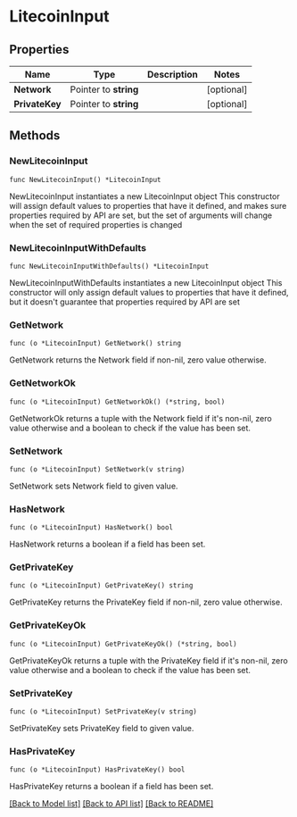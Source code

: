 # LitecoinInput

## Properties

| Name           | Type                  | Description | Notes       |
| -------------- | --------------------- | ----------- | ----------- |
| **Network**    | Pointer to **string** |             | \[optional] |
| **PrivateKey** | Pointer to **string** |             | \[optional] |

## Methods

### NewLitecoinInput

`func NewLitecoinInput() *LitecoinInput`

NewLitecoinInput instantiates a new LitecoinInput object This constructor will assign default values to properties that have it defined, and makes sure properties required by API are set, but the set of arguments will change when the set of required properties is changed

### NewLitecoinInputWithDefaults

`func NewLitecoinInputWithDefaults() *LitecoinInput`

NewLitecoinInputWithDefaults instantiates a new LitecoinInput object This constructor will only assign default values to properties that have it defined, but it doesn't guarantee that properties required by API are set

### GetNetwork

`func (o *LitecoinInput) GetNetwork() string`

GetNetwork returns the Network field if non-nil, zero value otherwise.

### GetNetworkOk

`func (o *LitecoinInput) GetNetworkOk() (*string, bool)`

GetNetworkOk returns a tuple with the Network field if it's non-nil, zero value otherwise and a boolean to check if the value has been set.

### SetNetwork

`func (o *LitecoinInput) SetNetwork(v string)`

SetNetwork sets Network field to given value.

### HasNetwork

`func (o *LitecoinInput) HasNetwork() bool`

HasNetwork returns a boolean if a field has been set.

### GetPrivateKey

`func (o *LitecoinInput) GetPrivateKey() string`

GetPrivateKey returns the PrivateKey field if non-nil, zero value otherwise.

### GetPrivateKeyOk

`func (o *LitecoinInput) GetPrivateKeyOk() (*string, bool)`

GetPrivateKeyOk returns a tuple with the PrivateKey field if it's non-nil, zero value otherwise and a boolean to check if the value has been set.

### SetPrivateKey

`func (o *LitecoinInput) SetPrivateKey(v string)`

SetPrivateKey sets PrivateKey field to given value.

### HasPrivateKey

`func (o *LitecoinInput) HasPrivateKey() bool`

HasPrivateKey returns a boolean if a field has been set.

[\[Back to Model list\]](./#documentation-for-models) [\[Back to API list\]](./#documentation-for-api-endpoints) [\[Back to README\]](./)
